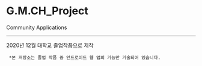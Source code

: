 # G.M.CH_Project
Community Applications
***
2020년 12월 대학교 졸업작품으로 제작
```
 *본 저장소는 졸업 작품 중 안드로이드 웹 앱의 기능만 기술되어 있습니다.
